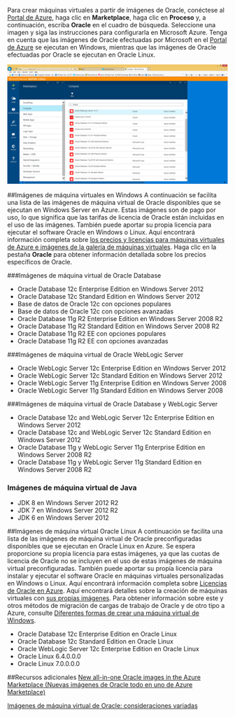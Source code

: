 


Para crear máquinas virtuales a partir de imágenes de Oracle, conéctese al [Portal de Azure](https://ms.portal.azure.com/), haga clic en **Marketplace**, haga clic en **Proceso** y, a continuación, escriba **Oracle** en el cuadro de búsqueda. Seleccione una imagen y siga las instrucciones para configurarla en Microsoft Azure. Tenga en cuenta que las imágenes de Oracle efectuadas por Microsoft en el [Portal de Azure](https://ms.portal.azure.com/) se ejecutan en Windows, mientras que las imágenes de Oracle efectuadas por Oracle se ejecutan en Oracle Linux.

![](./media/virtual-machines-common-classic-oracle-images/image1.png)

##Imágenes de máquina virtuales en Windows
A continuación se facilita una lista de las imágenes de máquina virtual de Oracle disponibles que se ejecutan en Windows Server en Azure. Estas imágenes son de pago por uso, lo que significa que las tarifas de licencia de Oracle están incluidas en el uso de las imágenes. También puede aportar su propia licencia para ejecutar el software Oracle en Windows o Linux. Aquí encontrará información completa sobre [los precios y licencias para máquinas virtuales de Azure e imágenes de la galería de máquinas virtuales](https://azure.microsoft.com/pricing/details/virtual-machines/#oracle-software). Haga clic en la pestaña **Oracle** para obtener información detallada sobre los precios específicos de Oracle.

###Imágenes de máquina virtual de Oracle Database
- Oracle Database 12c Enterprise Edition en Windows Server 2012
- Oracle Database 12c Standard Edition en Windows Server 2012
- Base de datos de Oracle 12c con opciones populares
- Base de datos de Oracle 12c con opciones avanzadas
- Oracle Database 11g R2 Enterprise Edition en Windows Server 2008 R2
- Oracle Database 11g R2 Standard Edition en Windows Server 2008 R2
- Oracle Database 11g R2 EE con opciones populares
- Oracle Database 11g R2 EE con opciones avanzadas  

###Imágenes de máquina virtual de Oracle WebLogic Server
- Oracle WebLogic Server 12c Enterprise Edition en Windows Server 2012
- Oracle WebLogic Server 12c Standard Edition en Windows Server 2012
- Oracle WebLogic Server 11g Enterprise Edition en Windows Server 2008
- Oracle WebLogic Server 11g Standard Edition en Windows Server 2008  

###Imágenes de máquina virtual de Oracle Database y WebLogic Server  
- Oracle Database 12c and WebLogic Server 12c Enterprise Edition en Windows Server 2012
- Oracle Database 12c and WebLogic Server 12c Standard Edition en Windows Server 2012
- Oracle Database 11g y WebLogic Server 11g Enterprise Edition en Windows Server 2008 R2
- Oracle Database 11g y WebLogic Server 11g Standard Edition en Windows Server 2008 R2

### Imágenes de máquina virtual de Java
-	JDK 8 en Windows Server 2012 R2
-	JDK 7 en Windows Server 2012 R2
-	JDK 6 en Windows Server 2012


##Imágenes de máquina virtual Oracle Linux
A continuación se facilita una lista de las imágenes de máquina virtual de Oracle preconfiguradas disponibles que se ejecutan en Oracle Linux en Azure. Se espera proporcione su propia licencia para estas imágenes, ya que las cuotas de licencia de Oracle no se incluyen en el uso de estas imágenes de máquina virtual preconfiguradas. También puede aportar su propia licencia para instalar y ejecutar el software Oracle en máquinas virtuales personalizadas en Windows o Linux. Aquí encontrará información completa sobre [Licencias de Oracle en Azure](http://www.oracle.com/technetwork/topics/cloud/faq-1963009.html#support). Aquí encontrará detalles sobre la creación de máquinas virtuales con [sus propias imágenes](virtual-machines-windows-classic-createupload-vhd.md). Para obtener información sobre este y otros métodos de migración de cargas de trabajo de Oracle y de otro tipo a Azure, consulte [Diferentes formas de crear una máquina virtual de Windows](virtual-machines-windows-creation-choices.md).

- Oracle Database 12c Enterprise Edition en Oracle Linux
- Oracle Database 12c Standard Edition en Oracle Linux
- Oracle WebLogic Server 12c Enterprise Edition en Oracle Linux
- Oracle Linux 6.4.0.0.0
- Oracle Linux 7.0.0.0.0

##Recursos adicionales
[New all-in-one Oracle images in the Azure Marketplace (Nuevas imágenes de Oracle todo en uno de Azure Marketplace)](https://msopentech.com/blog/2015/02/19/new-one-oracle-images-azure-marketplace/)

[Imágenes de máquina virtual de Oracle: consideraciones variadas](#miscellaneous-considerations-for-oracle-virtual-machine-images-new-article)

<!---HONumber=AcomDC_0323_2016-->